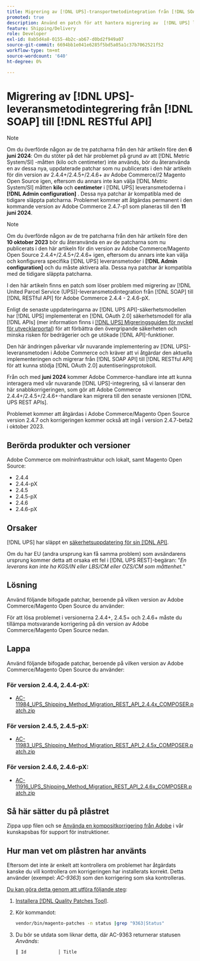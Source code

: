 ```yaml
---
title: Migrering av [!DNL UPS]-transportmetodintegration från [!DNL SOAP] till [!DNL RESTful API]
promoted: true
description: Använd en patch för att hantera migrering av  [!DNL UPS] leveransmetodintegration från [!DNL SOAP] till [!DNL RESTful API] för Adobe Commerce 2.4.4-2.4.6-pX.
feature: Shipping/Delivery
role: Developer
exl-id: 8ab5d4a8-0155-4b2c-ab67-d0bd2f949a07
source-git-commit: 6694bb1e041e6285f5bd5a05a1c37b7062521f52
workflow-type: tm+mt
source-wordcount: '640'
ht-degree: 0%

---
```


# Migrering av [!DNL UPS]-leveransmetodintegrering från [!DNL SOAP] till [!DNL RESTful API]

>[!NOTE]
>
>Om du överförde någon av de tre patcharna från den här artikeln före den **6 juni 2024**: Om du stöter på det här problemet på grund av att [!DNL Metric System/SI] -måtten (kilo och centimeter) inte används, bör du återanvända en av dessa nya, uppdaterade patchar som nu publicerats i den här artikeln för din version av 2.4.4+/2.4.5+/2.4.6+ av Adobe Commerce//2 Magento Open Source igen, eftersom du annars inte kan välja [!DNL Metric System/SI] måtten **kilo** och **centimeter** i [!DNL UPS] leveransmetoderna i **[!DNL Admin configuration]** . Dessa nya patchar är kompatibla med de tidigare släppta patcharna. Problemet kommer att åtgärdas permanent i den kommande version av Adobe Commerce 2.4.7-p1 som planeras till den **11 juni 2024**.

>[!NOTE]
>
>Om du överförde någon av de tre patcharna från den här artikeln före den **10 oktober 2023** bör du återanvända en av de patcharna som nu publicerats i den här artikeln för din version av Adobe Commerce/Magento Open Source 2.4.4+/2.4.5+/2.4.6+ igen, eftersom du annars inte kan välja och konfigurera specifika [!DNL UPS] leveransmetoder i **[!DNL Admin configuration]**  och du måste aktivera alla. Dessa nya patchar är kompatibla med de tidigare släppta patcharna.

I den här artikeln finns en patch som löser problem med migrering av [!DNL United Parcel Service (UPS)]-leveransmetodintegration från [!DNL SOAP] till [!DNL RESTful API] för Adobe Commerce 2.4.4 - 2.4.6-pX.

Enligt de senaste uppdateringarna av [!DNL UPS API]-säkerhetsmodellen har [!DNL UPS] implementerat en [!DNL OAuth 2.0] säkerhetsmodell för alla [!DNL APIs] (mer information finns i [[!DNL UPS] Migreringsguiden för nyckel för utvecklarportal](https://developer.ups.com/oauth-developer-guide?loc=en_US&amp;sp_rid=NTA5MzQ1OTE2NjEyS0&amp;sp_mid=72989914)) för att förbättra den övergripande säkerheten och minska risken för bedrägerier och ge utökade [!DNL API]-funktioner.

Den här ändringen påverkar vår nuvarande implementering av [!DNL UPS]-leveransmetoden i Adobe Commerce och kräver att vi åtgärdar den aktuella implementeringen och migrerar från [!DNL SOAP API] till [!DNL RESTful API] för att kunna stödja [!DNL OAuth 2.0] autentiseringsprotokoll.

Från och med **juni 2024** kommer Adobe Commerce-handlare inte att kunna interagera med vår nuvarande [!DNL UPS]-integrering, så vi lanserar den här snabbkorrigeringen, som gör att Adobe Commerce 2.4.4+/2.4.5+/2.4.6+-handlare kan migrera till den senaste versionen [!DNL UPS REST APIs].

Problemet kommer att åtgärdas i Adobe Commerce/Magento Open Source version 2.4.7 och korrigeringen kommer också att ingå i version 2.4.7-beta2 i oktober 2023.

## Berörda produkter och versioner

Adobe Commerce om molninfrastruktur och lokalt, samt Magento Open Source:

* 2.4.4
* 2.4.4-pX
* 2.4.5
* 2.4.5-pX
* 2.4.6
* 2.4.6-pX

## Orsaker

[!DNL UPS] har släppt en [säkerhetsuppdatering för sin [!DNL API]](https://developer.ups.com/oauth-developer-guide?loc=en_US&amp;sp_rid=NTA5MzQ1OTE2NjEyS0&amp;sp_mid=72989914).

Om du har EU (andra ursprung kan få samma problem) som avsändarens ursprung kommer detta att orsaka ett fel i [!DNL UPS REST]-begäran:
&quot;*En leverans kan inte ha KGS/IN eller LBS/CM eller OZS/CM som måttenhet.*&quot;

## Lösning

Använd följande bifogade patchar, beroende på vilken version av Adobe Commerce/Magento Open Source du använder:

För att lösa problemet i versionerna 2.4.4+, 2.4.5+ och 2.4.6+ måste du tillämpa motsvarande korrigering på din version av Adobe Commerce/Magento Open Source nedan.

## Lappa

Använd följande bifogade patchar, beroende på vilken version av Adobe Commerce/Magento Open Source du använder:

### För version 2.4.4, 2.4.4-pX:

* [AC-11984_UPS_Shipping_Method_Migration_REST_API_2.4.4x_COMPOSER.patch.zip](assets/AC-11984_UPS_Shipping_Method_Migration_REST_API_2.4.4x_COMPOSER.patch.zip)

### För version 2.4.5, 2.4.5-pX:

* [AC-11983_UPS_Shipping_Method_Migration_REST_API_2.4.5x_COMPOSER.patch.zip](assets/AC-11983_UPS_Shipping_Method_Migration_REST_API_2.4.5x_COMPOSER.patch.zip)

### För version 2.4.6, 2.4.6-pX:

* [AC-11916_UPS_Shipping_Method_Migration_REST_API_2.4.6x_COMPOSER.patch.zip](assets/AC-11916_UPS_Shipping_Method_Migration_REST_API_2.4.6x_COMPOSER.patch.zip)

## Så här sätter du på plåstret

Zippa upp filen och se [Använda en kompositkorrigering från Adobe](https://experienceleague.adobe.com/docs/commerce-knowledge-base/kb/how-to/how-to-apply-a-composer-patch-provided-by-magento.html) i vår kunskapsbas för support för instruktioner.

## Hur man vet om plåstren har använts

Eftersom det inte är enkelt att kontrollera om problemet har åtgärdats kanske du vill kontrollera om korrigeringen har installerats korrekt. Detta använder (exempel: *AC-9363*) som den korrigering som ska kontrolleras.

<u>Du kan göra detta genom att utföra följande steg</u>:

1. [Installera  [!DNL Quality Patches Tool]](https://experienceleague.adobe.com/docs/commerce-operations/tools/quality-patches-tool/usage.html).
1. Kör kommandot:

   ```bash
   vendor/bin/magento-patches -n status |grep "9363|Status"
   ```

1. Du bör se utdata som liknar detta, där AC-9363 returnerar statusen *Används*:

   ```bash
   ║ Id            │ Title                                                        │ Category        │ Origin                 │ Status      │ Details                                          ║ ║ N/A           │ ../m2-hotfixes/AC-9363_USPS_Ground_Advantage_shipping_method_COMPOSER_patch.patch      │ Other           │ Local                  │ Applied     │ Patch type: Custom                                
   ```

